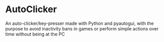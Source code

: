 # AutoClicker
An auto-clicker/key-presser made with Python and pyautogui, with the purpose to avoid inactivity bans in games or perform simple actions over time without being at the PC
